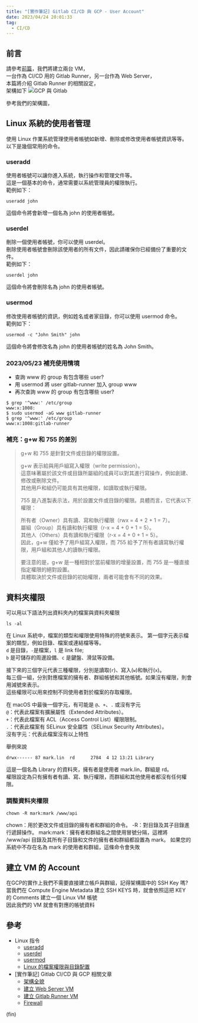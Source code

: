 ```yaml
---
title: "[實作筆記] Gitlab CI/CD 與 GCP - User Account"
date: 2023/04/24 20:01:33
tag:
  - CI/CD
---
```


## 前言

請參考[前篇](https://blog.marsen.me/2023/04/13/2023/gitlab_ci_and_gcp_vm/)，我們將建立兩台 VM，  
一台作為 CI/CD 用的 Gitlab Runner，另一台作為 Web Server，  
本篇將介紹 Gitlab Runner 的相關設定，  
架構如下
![GCP 與 Gitlab](/images/2023/gitlab-gcp.jpg)

參考我們的架構圖，

## Linux 系統的使用者管理

使用 Linux 作業系統管理使用者帳號如新增、刪除或修改使用者帳號資訊等等。
以下是幾個常用的命令。

### useradd

使用者帳號可以讓你進入系統，執行操作和管理文件等。  
這是一個基本的命令，通常需要以系統管理員的權限執行。  
範例如下：  

```shell
useradd john
```

這個命令將會新增一個名為 john 的使用者帳號。  

### userdel

刪除一個使用者帳號，你可以使用 userdel。  
刪除使用者帳號會刪除該使用者的所有文件，因此請確保你已經備份了重要的文件。  
範例如下：  

```shell
userdel john
```

這個命令將會刪除名為 john 的使用者帳號。

### usermod

修改使用者帳號的資訊，例如姓名或者家目錄，你可以使用 usermod 命令。  
範例如下：

```shell
usermod -c "John Smith" john
```

這個命令將會修改名為 john 的使用者帳號的姓名為 John Smith。

### 2023/05/23 補充使用情境

- 查詢 www 的 group 有包含哪些 user?
- 用 usermod 將 user gitlab-runner 加入 group www
- 再次查詢 www 的 group 有包含哪些 user?

```shell
$ grep '^www:' /etc/group
www:x:1008:
$ sudo usermod -aG www gitlab-runner
$ grep '^www:' /etc/group
www:x:1008:gitlab-runner
```

### 補充：g+w 和 755 的差別

> g+w 和 755 是針對文件或目錄的權限設置。  
>
> g+w 表示給與用戶組寫入權限（write permission）。  
> 這意味著屬於該文件或目錄所屬組的成員可以對其進行寫操作，例如創建、修改或刪除文件。  
> 其他用戶和組仍可能具有其他權限，如讀取或執行權限。  
>  
> 755 是八進製表示法，用於設置文件或目錄的權限。具體而言，它代表以下權限：  
>
> 所有者（Owner）具有讀、寫和執行權限（rwx = 4 + 2 + 1 = 7）。  
> 屬組（Group）具有讀和執行權限（r-x = 4 + 0 + 1 = 5）。  
> 其他人（Others）具有讀和執行權限（r-x = 4 + 0 + 1 = 5）。  
> 因此，g+w 僅給予了用戶組寫入權限，而 755 給予了所有者讀寫執行權限，用戶組和其他人的讀執行權限。  
>
> 要注意的是，g+w 是一種相對於當前權限的增量設置，而 755 是一種直接指定權限的絕對設置。  
> 具體取決於文件或目錄的初始權限，兩者可能會有不同的效果。

## 資料夾權限

可以用以下語法列出資料夾內的檔案與資料夾權限

```shell
ls -al
```

在 Linux 系統中，檔案的類型和權限使用特殊的符號來表示。
第一個字元表示檔案的類型，例如目錄、檔案或連結檔等等。  
`d` 是目錄，`-`是檔案，`l` 是 link file;  
`b` 是可儲存的周邊設備、`c` 是鍵盤、滑鼠等設備。

接下來的三個字元代表三種權限，分別是讀取(`r`)、寫入(`w`)和執行(`x`)。  
每三個一組，分別對應檔案的擁有者、群組帳號和其他帳號。如果沒有權限，則會用減號來表示。  
這些權限可以用來控制不同使用者對於檔案的存取權限。  

在 macOS 中最後一個字元，有可能是 `@`、`+`、`.` 或沒有字元  
`@`：代表此檔案有擴展屬性（Extended Attributes）。  
`+`：代表此檔案有 ACL（Access Control List）權限限制。  
`.`：代表此檔案有 SELinux 安全屬性（SELinux Security Attributes）。  
沒有字元：代表此檔案沒有以上特性  

舉例來說

```shell
drwx------ 87 mark.lin  rd      2784  4 12 13:21 Library
```

這是一個名為 Library 的資料夾，擁有者是使用者 mark.lin，群組是 rd。  
權限設定為只有擁有者有讀、寫、執行權限，而群組和其他使用者都沒有任何權限。  

### 調整資料夾權限

```shell
chown -R mark:mark /www/api
```

chown：用於更改文件或目錄的擁有者和群組的命令。
-R：對目錄及其子目錄進行遞歸操作。
mark:mark：擁有者和群組名之間使用冒號分隔，這裡將 /www/api 目錄及其所有子目錄和文件的擁有者和群組都設置為 mark。
如果您的系統中不存在名為 mark 的使用者和群組，這條命令會失敗

## 建立 VM 的 Account

在GCP的實作上我們不需要直接建立帳戶與群組，記得架構圖中的 SSH Key 嗎?  
當我們在 Compute Engine Metadata 建立 SSH KEYS 時，就會依照這把 KEY 的 Comments 建立一個 Linux VM 帳號  
因此我們的 VM 就會有對應的帳號資料

## 參考

- Linux 指令
  - [useradd](https://man7.org/linux/man-pages/man8/useradd.8.html)
  - [userdel](https://man7.org/linux/man-pages/man8/userdel.8.html)
  - [usermod](https://man7.org/linux/man-pages/man8/usermod.8.html)
  - [Linux 的檔案權限與目錄配置](https://linux.vbird.org/linux_basic/centos7/0210filepermission.php)
- [實作筆記] Gitlab CI/CD 與 GCP 相關文章
  - [架構全貌](https://blog.marsen.me/2023/04/13/2023/gitlab_ci_and_gcp_vm/)
  - [建立 Web Server VM](https://blog.marsen.me/2023/04/14/2023/gitlab_ci_and_gcp_vm_create_server/)
  - [建立 Gitlab Runner VM](https://blog.marsen.me/2023/04/14/2023/gitlab_ci_and_gcp_vm_cretae_runner/)
  - [Firewall](https://blog.marsen.me/2023/04/14/2023/gitlab_ci_and_gcp_vm_firewall/)

(fin)
